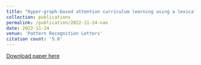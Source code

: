 ```yaml
---
title: "Hyper-graph-based attention curriculum learning using a lexical algorithm for mental health"
collection: publications
permalink: /publication/2022-11-24-nan
date: 2022-11-24
venue: 'Pattern Recognition Letters'
citation count: '5.0'
---
```

[Download paper here](https://scholar.google.com/citations?view_op=view_citation&hl=en&user=CCckbEUAAAAJ&cstart=20&pagesize=80&citation_for_view=CCckbEUAAAAJ:hCrLmN-GePgC)
